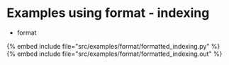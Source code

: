 # Examples using format - indexing


* format

{% embed include file="src/examples/format/formatted_indexing.py" %}
{% embed include file="src/examples/format/formatted_indexing.out" %}



